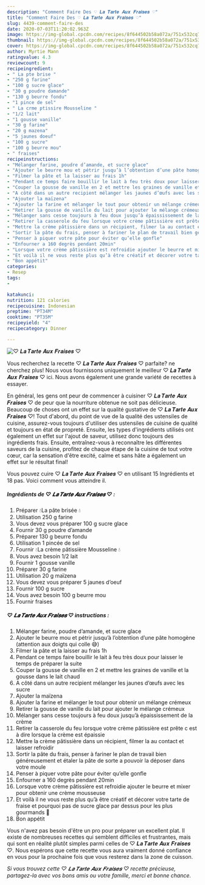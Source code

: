 ```yaml
---
description: "Comment Faire Des ♡︎ 𝑳𝒂 𝑻𝒂𝒓𝒕𝒆 𝑨𝒖𝒙 𝑭𝒓𝒂𝒊𝒔𝒆𝒔 ♡︎"
title: "Comment Faire Des ♡︎ 𝑳𝒂 𝑻𝒂𝒓𝒕𝒆 𝑨𝒖𝒙 𝑭𝒓𝒂𝒊𝒔𝒆𝒔 ♡︎"
slug: 4439-comment-faire-des
date: 2020-07-03T11:20:02.963Z
image: https://img-global.cpcdn.com/recipes/8f644502b58a072a/751x532cq70/♡︎-𝑳𝒂-𝑻𝒂𝒓𝒕𝒆-𝑨𝒖𝒙-𝑭𝒓𝒂𝒊𝒔𝒆𝒔-♡︎-photo-principale-de-la-recette.jpg
thumbnail: https://img-global.cpcdn.com/recipes/8f644502b58a072a/751x532cq70/♡︎-𝑳𝒂-𝑻𝒂𝒓𝒕𝒆-𝑨𝒖𝒙-𝑭𝒓𝒂𝒊𝒔𝒆𝒔-♡︎-photo-principale-de-la-recette.jpg
cover: https://img-global.cpcdn.com/recipes/8f644502b58a072a/751x532cq70/♡︎-𝑳𝒂-𝑻𝒂𝒓𝒕𝒆-𝑨𝒖𝒙-𝑭𝒓𝒂𝒊𝒔𝒆𝒔-♡︎-photo-principale-de-la-recette.jpg
author: Myrtie Mann
ratingvalue: 4.3
reviewcount: 9
recipeingredient:
- " La pte brise "
- "250 g farine"
- "100 g sucre glace"
- "30 g poudre damande"
- "130 g beurre fondu"
- "1 pince de sel"
- " La crme ptissire Mousseline "
- "1/2 lait"
- "1 gousse vanille"
- "30 g farine"
- "20 g mazena"
- "5 jaunes doeuf"
- "100 g sucre"
- "100 g beurre mou"
- " fraises"
recipeinstructions:
- "Mélanger farine, poudre d’amande, et sucre glace"
- "Ajouter le beurre mou et pétrir jusqu’à l’obtention d’une pâte homogène (attention aux doigts qui colle 😅)"
- "Filmer la pâte et la laisser au frais 1h"
- "Pendant ce temps faire bouillir le lait à feu très doux pour laisser le temps de préparer la suite"
- "Couper la gousse de vanille en 2 et mettre les graines de vanille et la gousse dans le lait chaud"
- "A côté dans un autre recipient mélanger les jaunes d’œufs avec les sucre"
- "Ajouter la maïzena"
- "Ajouter la farine et mélanger le tout pour obtenir un mélange crémeux"
- "Retirer la gousse de vanille du lait pour ajouter le mélange crémeux"
- "Mélanger sans cesse toujours à feu doux jusqu’à épaississement de la crème"
- "Retirer la casserole du feu lorsque votre crème pâtissière est prête c est à dire lorsque la crème est épaissie"
- "Mettre la crème pâtissière dans un récipient, filmer la au contact et laisser refroidir"
- "Sortir la pâte du frais, penser à fariner le plan de travail bien généreusement et étaler la pâte de sorte a pouvoir la déposer dans votre moule"
- "Penser à piquer votre pâte pour éviter qu’elle gonfle"
- "Enfourner a 160 degrès pendant 20min"
- "Lorsque votre crème pâtissière est refroidie ajouter le beurre et mixer pour obtenir une crème mousseuse"
- "Et voilà il ne vous reste plus qu’à être créatif et décorer votre tarte de fraise et pourquoi pas de sucre glace par dessus pour les plus gourmands 🤗"
- "Bon appétit"
categories:
- Resep
tags:
- 

katakunci:  
nutrition: 121 calories
recipecuisine: Indonesian
preptime: "PT34M"
cooktime: "PT35M"
recipeyield: "4"
recipecategory: Dinner

---
```



![♡︎ 𝑳𝒂 𝑻𝒂𝒓𝒕𝒆 𝑨𝒖𝒙 𝑭𝒓𝒂𝒊𝒔𝒆𝒔 ♡︎](https://img-global.cpcdn.com/recipes/8f644502b58a072a/751x532cq70/♡︎-𝑳𝒂-𝑻𝒂𝒓𝒕𝒆-𝑨𝒖𝒙-𝑭𝒓𝒂𝒊𝒔𝒆𝒔-♡︎-photo-principale-de-la-recette.jpg)

Vous recherchez la recette ♡︎ 𝑳𝒂 𝑻𝒂𝒓𝒕𝒆 𝑨𝒖𝒙 𝑭𝒓𝒂𝒊𝒔𝒆𝒔 ♡︎ parfaite? ne cherchez plus! Nous vous fournissons uniquement le meilleur ♡︎ 𝑳𝒂 𝑻𝒂𝒓𝒕𝒆 𝑨𝒖𝒙 𝑭𝒓𝒂𝒊𝒔𝒆𝒔 ♡︎ ici. Nous avons également une grande variété de recettes à essayer.

En général, les gens ont peur de commencer à cuisiner ♡︎ 𝑳𝒂 𝑻𝒂𝒓𝒕𝒆 𝑨𝒖𝒙 𝑭𝒓𝒂𝒊𝒔𝒆𝒔 ♡︎ de peur que la nourriture obtenue ne soit pas délicieuse. Beaucoup de choses ont un effet sur la qualité gustative de ♡︎ 𝑳𝒂 𝑻𝒂𝒓𝒕𝒆 𝑨𝒖𝒙 𝑭𝒓𝒂𝒊𝒔𝒆𝒔 ♡︎! Tout d'abord, du point de vue de la qualité des ustensiles de cuisine, assurez-vous toujours d'utiliser des ustensiles de cuisine de qualité et toujours en état de propreté. Ensuite, les types d'ingrédients utilisés ont également un effet sur l'ajout de saveur, utilisez donc toujours des ingrédients frais. Ensuite, entraînez-vous à reconnaître les différentes saveurs de la cuisine, profitez de chaque étape de la cuisine de tout votre cœur, car la sensation d'être excité, calme et sans hâte a également un effet sur le résultat final!

<!--inarticleads1-->

Vous pouvez cuire ♡︎ 𝑳𝒂 𝑻𝒂𝒓𝒕𝒆 𝑨𝒖𝒙 𝑭𝒓𝒂𝒊𝒔𝒆𝒔 ♡︎ en utilisant 15 Ingrédients et 18 pas. Voici comment vous atteindre il.

##### Ingrédients de ♡︎ 𝑳𝒂 𝑻𝒂𝒓𝒕𝒆 𝑨𝒖𝒙 𝑭𝒓𝒂𝒊𝒔𝒆𝒔 ♡︎ :

1. Préparer  💧La pâte brisée 💧
1. Utilisation 250 g farine
1. Vous devez vous préparer 100 g sucre glace
1. Fournir 30 g poudre d’amande
1. Préparer 130 g beurre fondu
1. Utilisation 1 pincée de sel
1. Fournir  💧La crème pâtissière Mousseline 💧
1. Vous avez besoin 1/2 lait
1. Fournir 1 gousse vanille
1. Préparer 30 g farine
1. Utilisation 20 g maïzena
1. Vous devez vous préparer 5 jaunes d’oeuf
1. Fournir 100 g sucre
1. Vous avez besoin 100 g beurre mou
1. Fournir  fraises




<!--inarticleads2-->

##### ♡︎ 𝑳𝒂 𝑻𝒂𝒓𝒕𝒆 𝑨𝒖𝒙 𝑭𝒓𝒂𝒊𝒔𝒆𝒔 ♡︎ instructions :

1. Mélanger farine, poudre d’amande, et sucre glace
1. Ajouter le beurre mou et pétrir jusqu’à l’obtention d’une pâte homogène (attention aux doigts qui colle 😅)
1. Filmer la pâte et la laisser au frais 1h
1. Pendant ce temps faire bouillir le lait à feu très doux pour laisser le temps de préparer la suite
1. Couper la gousse de vanille en 2 et mettre les graines de vanille et la gousse dans le lait chaud
1. A côté dans un autre recipient mélanger les jaunes d’œufs avec les sucre
1. Ajouter la maïzena
1. Ajouter la farine et mélanger le tout pour obtenir un mélange crémeux
1. Retirer la gousse de vanille du lait pour ajouter le mélange crémeux
1. Mélanger sans cesse toujours à feu doux jusqu’à épaississement de la crème
1. Retirer la casserole du feu lorsque votre crème pâtissière est prête c est à dire lorsque la crème est épaissie
1. Mettre la crème pâtissière dans un récipient, filmer la au contact et laisser refroidir
1. Sortir la pâte du frais, penser à fariner le plan de travail bien généreusement et étaler la pâte de sorte a pouvoir la déposer dans votre moule
1. Penser à piquer votre pâte pour éviter qu’elle gonfle
1. Enfourner a 160 degrès pendant 20min
1. Lorsque votre crème pâtissière est refroidie ajouter le beurre et mixer pour obtenir une crème mousseuse
1. Et voilà il ne vous reste plus qu’à être créatif et décorer votre tarte de fraise et pourquoi pas de sucre glace par dessus pour les plus gourmands 🤗
1. Bon appétit




<!--inarticleads1-->

<p>
Vous n'avez pas besoin d'être un pro pour préparer un excellent plat. Il existe de nombreuses recettes qui semblent difficiles et frustrantes, mais qui sont en réalité plutôt simples parmi celles de ♡︎ 𝑳𝒂 𝑻𝒂𝒓𝒕𝒆 𝑨𝒖𝒙 𝑭𝒓𝒂𝒊𝒔𝒆𝒔 ♡︎. Nous espérons que cette recette vous aura vraiment donné confiance en vous pour la prochaine fois que vous resterez dans la zone de cuisson.
</p>

<p>
<i>Si vous trouvez cette ♡︎ 𝑳𝒂 𝑻𝒂𝒓𝒕𝒆 𝑨𝒖𝒙 𝑭𝒓𝒂𝒊𝒔𝒆𝒔 ♡︎ recette précieuse, partagez-la avec vos bons amis ou votre famille, merci et bonne chance.</i>
</p>
